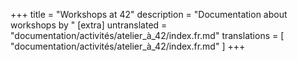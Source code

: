 +++
title = "Workshops at 42"
description = "Documentation about workshops by "
[extra]
untranslated = "documentation/activités/atelier_à_42/index.fr.md"
translations = [
    "documentation/activités/atelier_à_42/index.fr.md"
]
+++
